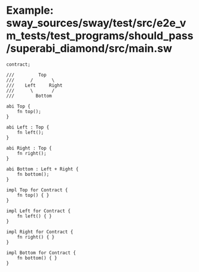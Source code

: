 # Example: sway_sources/sway/test/src/e2e_vm_tests/test_programs/should_pass/superabi_diamond/src/main.sw

```sway
contract;

///         Top
///      /       \
///    Left     Right
///      \       /
///        Bottom

abi Top {
    fn top();
}

abi Left : Top {
    fn left();
}

abi Right : Top {
    fn right();
}

abi Bottom : Left + Right {
    fn bottom();
}

impl Top for Contract {
    fn top() { }
}

impl Left for Contract {
    fn left() { }
}

impl Right for Contract {
    fn right() { }
}

impl Bottom for Contract {
    fn bottom() { }
}

```
